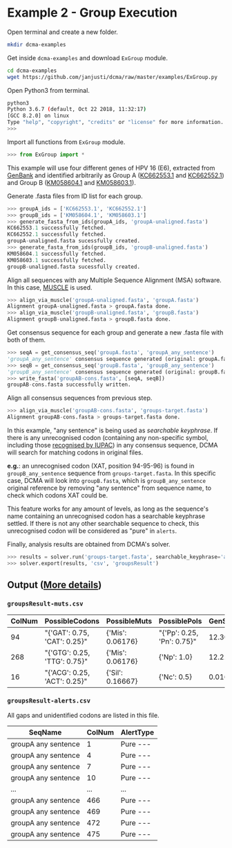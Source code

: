 # Example 2 - Group Execution

Open terminal and create a new folder.

```bash
mkdir dcma-examples
```

Get inside `dcma-examples` and download `ExGroup` module.

```bash
cd dcma-examples
wget https://github.com/janjusti/dcma/raw/master/examples/ExGroup.py
```

Open Python3 from terminal.

```bash
python3
Python 3.6.7 (default, Oct 22 2018, 11:32:17) 
[GCC 8.2.0] on linux
Type "help", "copyright", "credits" or "license" for more information.
>>> 
```

Import all functions from `ExGroup` module.

```python
>>> from ExGroup import *
```

This example will use four different genes of HPV 16 (E6), extracted from [GenBank](https://www.ncbi.nlm.nih.gov/genbank/) and identified arbitrarily as Group A ([KC662553.1](https://www.ncbi.nlm.nih.gov/nuccore/KC662553.1) and [KC662552.1](https://www.ncbi.nlm.nih.gov/nuccore/KC662552.1)) and Group B ([KM058604.1](https://www.ncbi.nlm.nih.gov/nuccore/KM058604.1) and [KM058603.1](https://www.ncbi.nlm.nih.gov/nuccore/KM058603.1)).

Generate .fasta files from ID list for each group.

```python
>>> groupA_ids = ['KC662553.1', 'KC662552.1']
>>> groupB_ids = ['KM058604.1', 'KM058603.1']
>>> generate_fasta_from_ids(groupA_ids, 'groupA-unaligned.fasta')
KC662553.1 successfully fetched.
KC662552.1 successfully fetched.
groupA-unaligned.fasta sucessfully created.
>>> generate_fasta_from_ids(groupB_ids, 'groupB-unaligned.fasta')
KM058604.1 successfully fetched.
KM058603.1 successfully fetched.
groupB-unaligned.fasta sucessfully created.
```

Align all sequences with any Multiple Sequence Alignment (MSA) software. In this case, [MUSCLE](https://www.drive5.com/muscle/) is used.

```python
>>> align_via_muscle('groupA-unaligned.fasta', 'groupA.fasta')
Alignment groupA-unaligned.fasta > groupA.fasta done.
>>> align_via_muscle('groupB-unaligned.fasta', 'groupB.fasta')
Alignment groupB-unaligned.fasta > groupB.fasta done.
```

Get consensus sequence for each group and generate a new .fasta file with both of them.

```python
>>> seqA = get_consensus_seq('groupA.fasta', 'groupA_any_sentence')
'groupA_any_sentence' consensus sequence generated (original: groupA.fasta)
>>> seqB = get_consensus_seq('groupB.fasta', 'groupB_any_sentence')
'groupB_any_sentence' consensus sequence generated (original: groupB.fasta)
>>> write_fasta('groupAB-cons.fasta', [seqA, seqB])
groupAB-cons.fasta successfully written.
```

Align all consensus sequences from previous step.

```python
>>> align_via_muscle('groupAB-cons.fasta', 'groups-target.fasta')
Alignment groupAB-cons.fasta > groups-target.fasta done.
```

In this example, "any sentence" is being used as *searchable keyphrase*. If there is any unrecognised codon (containing any non-specific symbol, including those [recognised by IUPAC](https://www.bioinformatics.org/sms2/iupac.html)) in any consensus sequence, DCMA will search for matching codons in original files. 

**e.g.**: an unrecognised codon (XAT, position 94-95-96) is found in `groupB_any_sentence` sequence from `groups-target.fasta`. In this specific case, DCMA will look into `groupB.fasta`, which is `groupB_any_sentence` original reference by removing "any sentence" from sequence name, to check which codons XAT could be.

This feature works for any amount of levels, as long as the sequence's name containing an unrecognised codon has a searchable keyphrase settled. If there is not any other searchable sequence to check, this unrecognised codon will be considered as "pure" in `alerts`.

Finally, analysis results are obtained from DCMA's solver.

```python
>>> results = solver.run('groups-target.fasta', searchable_keyphrase='any sentence')
>>> solver.export(results, 'csv', 'groupsResult')
```

## Output ([More details](../docs/report-exp.md))

### `groupsResult-muts.csv`

| ColNum | PossibleCodons               | PossibleMuts     | PossiblePols               | GenScore |
|--------|------------------------------|------------------|----------------------------|----------|
| 94     | "{'GAT': 0.75, 'CAT': 0.25}" | {'Mis': 0.06176} | "{'Pp': 0.25, 'Pn': 0.75}" | 12.30298 |
| 268    | "{'GTG': 0.25, 'TTG': 0.75}" | {'Mis': 0.06176} | {'Np': 1.0}                | 12.22848 |
| 16     | "{'ACG': 0.25, 'ACT': 0.25}" | {'Sil': 0.16667} | {'Nc': 0.5}                | 0.0165   |

### `groupsResult-alerts.csv`

All gaps and unidentified codons are listed in this file.

| SeqName             | ColNum | AlertType   |
|---------------------|--------|-------------|
| groupA any sentence | 1      | Pure \-\-\- |
| groupA any sentence | 4      | Pure \-\-\- |
| groupA any sentence | 7      | Pure \-\-\- |
| groupA any sentence | 10     | Pure \-\-\- |
| \.\.\.              | \.\.\. | \.\.\.      |
| groupA any sentence | 466    | Pure \-\-\- |
| groupA any sentence | 469    | Pure \-\-\- |
| groupA any sentence | 472    | Pure \-\-\- |
| groupA any sentence | 475    | Pure \-\-\- |